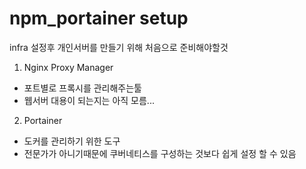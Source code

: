 # npm_portainer setup 
infra 설정후 개인서버를 만들기 위해 처음으로 준비해야할것
1. Nginx Proxy Manager
  - 포트별로 프록시를 관리해주는툴
  - 웹서버 대용이 되는지는 아직 모름...
  
2. Portainer
  - 도커를 관리하기 위한 도구
  - 전문가가 아니기때문에 쿠버네티스를 구성하는 것보다 쉽게 설정 할 수 있음
